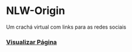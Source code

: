 # NLW-Origin
Um crachá virtual com links para as redes sociais


<h3><a href="https://gabrielcarfepro.github.io/Cracha-Digital-NLW/" target="_blank">Visualizar Página</a></h3>
